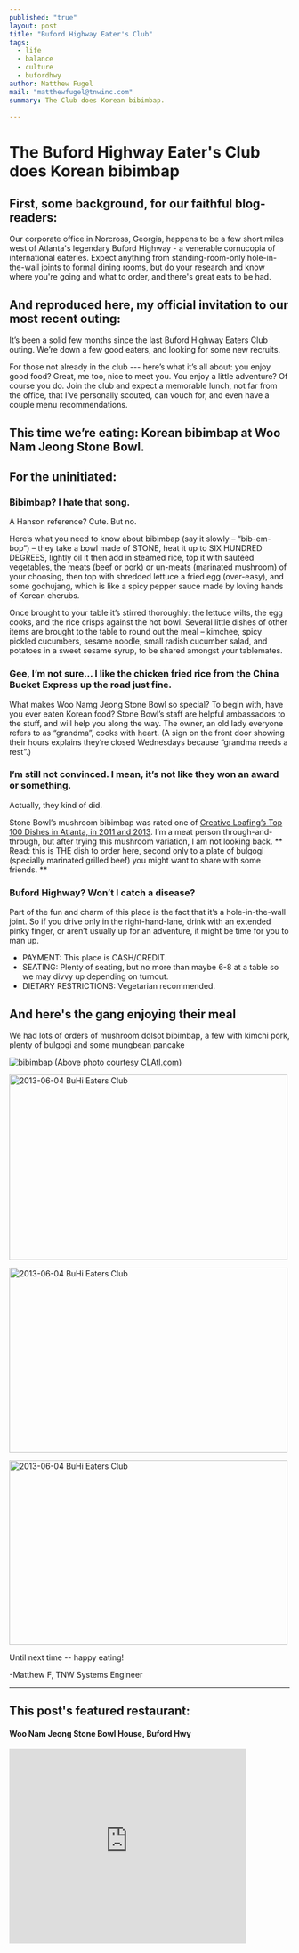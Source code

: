 ```yaml
---
published: "true"
layout: post
title: "Buford Highway Eater's Club"
tags: 
  - life
  - balance
  - culture
  - bufordhwy
author: Matthew Fugel
mail: "matthewfugel@tnwinc.com"
summary: The Club does Korean bibimbap.

---
```


# The Buford Highway Eater's Club does Korean bibimbap

## First, some background, for our faithful blog-readers:
Our corporate office in Norcross, Georgia, happens to be a few short miles west of Atlanta's legendary Buford Highway - a venerable cornucopia of international eateries. Expect anything from standing-room-only hole-in-the-wall joints to formal dining rooms, but do your research and know where you're going and what to order, and there's great eats to be had.

## And reproduced here, my official invitation to our most recent outing:

It’s been a solid few months since the last Buford Highway Eaters Club outing. We’re down a few good eaters, and looking for some new recruits.

For those not already in the club --- here’s what it’s all about: you enjoy good food? Great, me too, nice to meet you. You enjoy a little adventure? Of course you do. Join the club and expect a memorable lunch, not far from the office, that I’ve personally scouted, can vouch for, and even have a couple menu recommendations.

## This time we’re eating: Korean bibimbap at Woo Nam Jeong Stone Bowl.

## For the uninitiated:

### Bibimbap? I hate that song.

A Hanson reference? Cute. But no.

Here’s what you need to know about bibimbap (say it slowly – “bib-em-bop”) – they take a bowl made of STONE, heat it up to SIX HUNDRED DEGREES, lightly oil it then add in steamed rice, top it with sautéed vegetables, the meats (beef or pork) or un-meats (marinated mushroom) of your choosing, then top with shredded lettuce a fried egg (over-easy), and some gochujang, which is like a spicy pepper sauce made by loving hands of Korean cherubs. 

Once brought to your table it’s stirred thoroughly: the lettuce wilts, the egg cooks, and the rice crisps against the hot bowl. Several little dishes of other items are brought to the table to round out the meal – kimchee, spicy pickled cucumbers, sesame noodle, small radish cucumber salad, and potatoes in a sweet sesame syrup, to be shared amongst your tablemates.

### Gee, I’m not sure… I like the chicken fried rice from the China Bucket Express up the road just fine.

What makes Woo Namg Jeong Stone Bowl so special? To begin with, have you ever eaten Korean food? Stone Bowl’s staff are helpful ambassadors to the stuff, and will help you along the way. The owner, an old lady everyone refers to as “grandma”, cooks with heart. (A sign on the front door showing their hours explains they’re closed Wednesdays because “grandma needs a rest”.) 

### I’m still not convinced. I mean, it’s not like they won an award or something.

Actually, they kind of did.

Stone Bowl’s mushroom bibimbap was rated one of [Creative Loafing’s Top 100 Dishes in Atlanta, in 2011 and 2013](http://clatl.com/atlanta/mushroom-bibimbap-at-woo-nam-jeong-stone-bowl-house/Content?oid=8024400).
I’m a meat person through-and-through, but after trying this mushroom variation, I am not looking back. 
** Read: this is THE dish to order here,
second only to a plate of bulgogi (specially marinated grilled beef) you might want to share with some friends. **

### Buford Highway? Won’t I catch a disease? 
Part of the fun and charm of this place is the fact that it’s a hole-in-the-wall joint. So if you drive only in the right-hand-lane, drink with an extended pinky finger, or aren’t usually up for an adventure, it might be time for you to man up.

  * PAYMENT: This place is CASH/CREDIT.
  * SEATING: Plenty of seating, but no more than maybe 6-8 at a table so we may divvy up depending on turnout.
  * DIETARY RESTRICTIONS: Vegetarian recommended.


## And here's the gang enjoying their meal

We had lots of orders of mushroom dolsot bibimbap, a few with kimchi pork, plenty of bulgogi and some mungbean pancake

![bibimbap](http://clatl.com/imager/b/magnum/8030532/feb6/cover_vegetables8-1_52_Online_JC.jpg)
(Above photo courtesy [CLAtl.com](http://clatl.com/atlanta/mushroom-bibimbap-at-woo-nam-jeong-stone-bowl-house/Content?oid=8024400))


<a href="http://www.flickr.com/photos/96982400@N03/8952616706/" title="2013-06-04 BuHi Eaters Club by tnwmatthew, on Flickr"><img src="http://farm9.staticflickr.com/8280/8952616706_bcc0183307.jpg" width="500" height="333" alt="2013-06-04 BuHi Eaters Club"></a>


<a href="http://www.flickr.com/photos/96982400@N03/8952615864/" title="2013-06-04 BuHi Eaters Club by tnwmatthew, on Flickr"><img src="http://farm6.staticflickr.com/5449/8952615864_d5d16900ab.jpg" width="500" height="332" alt="2013-06-04 BuHi Eaters Club"></a>


<a href="http://www.flickr.com/photos/96982400@N03/8952618352/" title="2013-06-04 BuHi Eaters Club by tnwmatthew, on Flickr"><img src="http://farm4.staticflickr.com/3790/8952618352_ee734bd9f4.jpg" width="500" height="332" alt="2013-06-04 BuHi Eaters Club"></a>



Until next time -- happy eating!

-Matthew F, TNW Systems Engineer


------

## This post's featured restaurant:
#### Woo Nam Jeong Stone Bowl House, Buford Hwy
<iframe width="425" height="350" frameborder="0" scrolling="no" marginheight="0" marginwidth="0" src="https://maps.google.com/maps?f=q&amp;source=s_q&amp;hl=en&amp;geocode=&amp;q=woo+nam+jeong&amp;aq=&amp;sll=32.678125,-83.178297&amp;sspn=7.90256,16.907959&amp;ie=UTF8&amp;hq=woo+nam+jeong&amp;hnear=&amp;t=m&amp;cid=4749935897933074595&amp;ll=34.0811,-84.245911&amp;spn=0.398097,0.583649&amp;z=10&amp;iwloc=A&amp;output=embed"></iframe><br />
